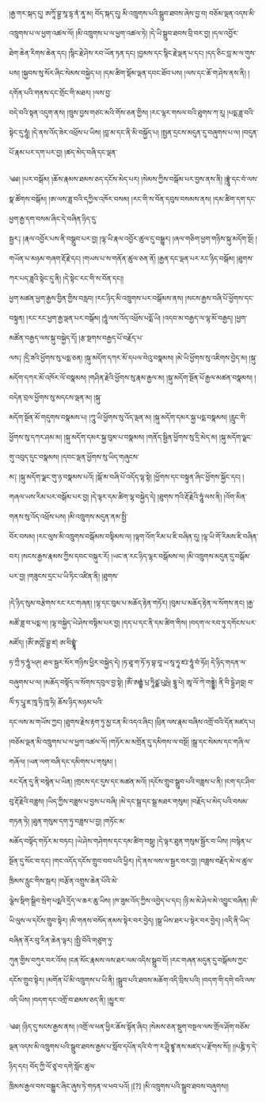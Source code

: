﻿  
།རྒྱ་གར་སྐད་དུ། ཨཀཱོ་བྷྱ་སཱ་དྷ་ནཾ་ནཱ་མ། བོད་སྐད་དུ། མི་འཁྲུགས་པའི་སྒྲུབ་ཐབས་ཞེས་བྱ་བ། བཅོམ་ལྡན་འདས་མི་འཁྲུགས་པ་ལ་ཕྱག་འཚལ་ལོ། །མི་འཁྲུགས་པ་ལ་ཕྱག་འཚལ་ཏེ། །དེ་ཡི་སྒྲུབ་ཐབས་བྲི་བར་བྱ། །དལ་འབྱོར་  
ཐེག་ཆེན་རིགས་ཆེན་དང། །སྙིང་རྗེ་ཤེས་རབ་ཡོན་ཏན་དང། །བྱམས་དང་སྙིང་རྗེ་ལྡན་པ་དང། །དད་ཅིང་བླ་མ་ལ་གུས་པས། །སྐྱབས་སུ་སོར་ཞིང་སེམས་བསྐྱེད་པ། །དམ་ཚིག་སྡོམ་ལྡན་དབང་ཐོབ་པས། །ལས་དང་ཆོ་ག་ཤེས་ནས་ནི། །དགོན་པའི་གནས་དང་གྲོང་གི་མཐར། །ལས་བྱ་  
བདེ་བའི་སྟན་འདུག་ནས། །ཁྲུས་བྱས་གཙང་མའི་གོས་ཅན་གྱིས། །རང་ལྷར་གསལ་བའི་ཐུགས་ཀ་རུ། །པདྨ་ཟླ་བའི་སྟེང་དུ་ཧཱུཾ། །དེ་ནས་འོད་ཟེར་འཕྲོས་པ་ཡིས། །བླ་མ་དང་ནི་མི་བསྐྱོད་པ། །སྤྱན་དྲངས་མདུན་དུ་བཞུགས་པ་ལ། །བདུན་པོ་རྣམ་པར་དག་པར་བྱ། །ཚད་མེད་བཞི་དང་ལྡན་  
  
༄༅། །པར་བསྒོམ། །ཆོས་རྣམས་ཐམས་ཅད་དངོས་མེད་པར། །སེམས་ཀྱིས་བསྒོམ་པར་བྱས་ནས་ནི། །བྷྲཱུཾ་དང་བཾ་ལས་སྣ་ཚོགས་བསྒོམ། །ཨ་ལས་ཟླ་བའི་དཀྱིལ་འཁོར་བསམ། །རང་གི་ས་བོན་དབུས་བསམས་ནས། །དམ་ཚིག་དག་དང་ཕྱག་རྒྱ་དག་བསམ་ཞིང་དེ་བཞིན་ཉིད་དུ་  
སྦྱར༑ །རྣལ་འབྱོར་པས་ནི་བསྒྲུབ་པར་བྱ། །ལྷ་ཡི་རྣལ་འབྱོར་ཚུལ་དུ་བསྒྱུར། །ཞལ་གཅིག་ཕྱག་གཉིས་སྐུ་མདོག་སྔོ། །གཡོན་པ་མཉམ་གཞག་རྡོ་རྗེ་དང། །གཡས་པ་ས་གནོན་ཚུལ་ཅན་ནོ། །རྒྱན་དང་ལྡན་པར་རང་ཉིད་བསྒོམ། །ཐུགས་ཀར་པད་ཟླའི་སྟེང་དུ་ནི། །དེ་སྟེང་རང་གི་ས་བོན་དང།།  
ཕྱག་མཚན་ཕྱག་རྒྱས་བྱིན་གྱིས་བརླབ། །རང་ཉིད་མི་འཁྲུགས་པར་བསྒོམས་ནས། །སངས་རྒྱས་བཞི་པོ་ཕྱོགས་དང་བསྟུན། །རང་རང་ཕྱག་རྒྱ་ལྡན་པར་བསྒོམ། །ཧཱུཾ་ལས་འོད་འཕྲོས་པདྨོ་ཡི། །འདབ་མ་བརྒྱད་ལ་ལྷ་མོ་བརྒྱད། །ཕྱག་མཚོན་བརྒྱད་ལས་སྐུ་བསྐྱེད་དོ། །རྩ་སྔགས་བརྒྱད་པོ་བརྗོད་པ་  
ལས༑ །དྲི་ཟའི་ཕྱོགས་སུ་པདྨ་ཅན། །སྐུ་མདོག་དཀར་མོ་དཔལ་བེའུ་བསྣམས། །མེ་ཡི་ཕྱོགས་སུ་འཇིགས་བྱེད་མ། །སྐུ་མདོག་དཀར་མོ་འཁོར་ལོ་བསྣམས། །གཤིན་རྗེའི་ཕྱོགས་སུ་རྣམ་རྒྱལ་མ། །སྐུ་མདོག་སྔོན་པོ་རྒྱལ་མཚན་བསྣམས། །བདེན་བྲལ་ཕྱོགས་སུ་མདངས་ལྡན་མ། །སྐུ་  
མདོག་སྔོན་མོ་གདུགས་བསྣམས་པ། །ཀཱུ་ཡི་ཕྱོགས་སུ་འོད་ལྡན་མ། །སྐུ་མདོག་དམར་སྐྱ་པདྨ་བསྣམས། །རླུང་གི་ཕྱོགས་སུ་དཀར་ཤམ་མ། །སྐུ་མདོག་དམར་སྐྱ་བུམ་པ་བསྣམས། །གནོད་སྦྱིན་ཕྱོགས་སུ་དྲི་མེད་མ། །སྐུ་མདོག་ལྗང་གུ་འབུད་དུང་བསྣམས། །དབང་ལྡན་ཕྱོགས་སུ་ཡིད་གཞུངས་  
མ༑ །སྐུ་མདོག་ལྗང་གུ་ཉ་བསྣམས་པའོ། །སྒོ་མ་བཞི་པོ་འདོད་ལྷ་སྟེ། །ཕྱོགས་དང་བསྟུན་ཞིང་ཕྱོགས་སྐྱོང་དང། །གཞལ་ཡས་རིམ་པར་བསྒོམ་པར་བྱ། །དེ་ལྟར་དམ་ཚིག་ལྷ་བསྐྱེད་དེ། །ཐུགས་ཀའི་རྡོ་རྗེའི་ཧཱུཾ་ལས་ནི། །འོག་མིན་གནས་སུ་འོད་འཕྲོས་པས། །མི་འཁྲུགས་མདུན་ནམ་སྤྱི་  
བོར་བསམ། །རང་ལུས་མི་འཁྲུགས་བསྒོམས་བསྟིམས་ལ། །ལྟག་འོག་རིམ་པ་ཇི་བཞིན་དུ། །ལྷ་ཡི་གོ་རིམས་ཇི་བཞིན་བར། །སངས་རྒྱས་རྣམས་ཀྱིས་དབང་བསྐུར་རོ། །ཡང་ན་རང་ཉིད་ལྷར་བསྒོམས་ལ། །མི་འཁྲུགས་མདུན་དུ་བསྒོམ་པར་བྱ། །གཟུངས་དྲང་པ་ཡི་ཏིང་འཛིན་ནི། །ཐུགས་  
  
།དེ་ཉིད་སུམ་བརྩེགས་རང་རང་གཞན། །ལྷ་དང་བུམ་པ་མཆོད་རྟེན་གཏོར། །བུམ་པ་མཆོད་རྟེན་ལ་སོགས་ནང། །རྒྱ་མཚོ་ཟླ་བ་པདྨ་ལ། །ལྷ་བསྐྱེད་ཡེ་ཤེས་བསྟིམ་པར་བྱ། །དད་པ་དང་ནི་དམ་ཚིག་གིས། །བདག་ལ་རབ་ཏུ་དགོངས་པར་མཛོད། །ཨོཾ་ཨཀྵོ་བྷྱ་ཛ། ཨ་བིགྷྣཱཾ་  
ཏ་ཀྲྀ་ཏ་ཧཱུཾ་ཕཊ། ཐལ་སྦྱར་སོར་གཉིས་ཕྱིར་བསྐྱེད་དེ། །ཏ་ཐཱ་ག་ཏོ་ཏ་བྷ་བཱ་ཡ་སཱ་ཧཱ་ཛཿ་ཧཱུཾ་བཾ་ཧོཿ། དེ་ཉིད་གདན་ལ་བཞུགས་པ་ལ། །མཆོད་བསྟོད་ལ་སོགས་དབུལ་བྱ་སྟེ། །ཨོཾ་ཨརྒྷཾ་པྲ་ཏཱིཙྪ་པུཥྤེ། དྷཱུ་པེ། ཨཱ་ལོ་ཀེ་གནྡྷེ། ནི་བི་དྷྱེ་ཤབྡ། བ་ལིཾ་ཏ་པཱུ་ཇ་ཁཱ་ཧི་ཁཱ་ཧི། ཆོས་ཉིད་མཉམ་པའི་  
དང་ལས་མ་གཡོས་ཀྱང། །ཐུགས་རྗེས་རྟག་ཏུ་མྱ་ངན་མི་འདའ་ཞིང། །ཕྲིན་ལས་རྣམ་བཞིས་འགྲོ་བའི་དོན་མཛད་པ། །བཅོམ་ལྡན་མི་འཁྲུགས་པ་ལ་ཕྱག་འཚལ་ལོ། །གཏོར་མ་མགྲོན་དུ་དམིགས་ལ་བསྔོ། །སྒྲ་དང་སེམས་དང་གཞི་ལ་གཞོལ། །ཡན་ལག་བཞི་དང་དམིགས་པ་གསུམ། །  
རང་དོན་དུ་ནི་བསྙེན་པ་ཡིན། །གྲངས་དང་དུས་དང་མཚན་མའོ། །དངོས་གྲུབ་སྒྲུབ་པའི་བཟླས་པ་ནི། །ངག་དང་ཤིབ་བུ་རྡོ་རྗེའི་བཟླས། །ཡིད་ཀྱིས་བཟླས་པ་བྱས་པ་བཞི། །མེ་དང་སྒྲ་དང་སྒྲ་མཐར་གསུམ། །བརྗོད་པ་མེད་པའི་བསམ་གཏན་ཏེ། །ཐུན་གསུམ་དག་ཏུ་བཟླས་པ་བྱ། །གཏོང་མ་  
མཆོད་བསྟོད་གཏོར་མ་བཏང། །ཡེ་ཤེས་གཤེགས་དང་དམ་ཚིག་བསྡུ། །དེ་ལྟར་ཐུན་གསུམ་སྦྱོར་བ་ཡིས། །བསྙེན་པ་སྔོན་དུ་སོང་བ་དང། །གང་འདོད་དངོས་གྲུབ་བབ་པའི་ཕྱིར། །དེ་ནས་ལས་ལ་སྦྱར་བར་བྱ། །བཟླས་བརྗོད་མེ་ལ་ཚུལ་ཁྲིམས་རླུང་གིས་སྦར། །བརྩོན་འགྲུས་ཆེན་པོའི་མེ་  
ལྕེས་སྡིག་སྒྲིབ་སྲེག་པདྨའི་དྲོད་ལ་ཆར་ཆུ་ཡིས། །ཁ་ཟུམ་འོད་ཀྱིས་འབྱེད་པ་དང། །ཉི་མ་མེ་ཤེལ་མེ་འབྱུང་བཞིན། །མི་ཡི་ལུས་ལ་དངོས་གྲུབ་སྟེར། །མི་གནས་བསོད་ནམས་སྟེར་བར་བྱེད། །སྒྲ་ཡིས་ཐར་པ་སྟེར་བར་བྱེད། །འདི་ནི་ཡིད་བཞིན་ནོར་བུ་རིན་ཆེན་ལྟར། །སྤྱི་བོའི་གཙུག་ཏུ་  
ཀུན་གྱིས་བཀུར་བར་འོས། །ངན་སོང་རྣམས་ལས་ཐར་ལམ་འདིས་སྒྲུབ་བོ། །རང་གཞན་མདུན་དུ་བསྒོམས་ཀྱང་དངོས་གྲུབ་སྟེར། །མགོན་པོ་མི་འཁྲུགས་པ་ཡི་ནི། །སྒྲུབ་པའི་ཐབས་མཆོག་འདི་བྲིས་པའི། །བདག་གི་དགེ་བའི་ལས་འདི་ཡིས། །བདག་དང་འགྲོ་བ་ཐམས་ཅད་ནི། །མྱུར་བ་  
  
༄༅། །ཉིད་དུ་སངས་རྒྱས་ནས། །འགྲོ་ལ་ཕན་ཕྱིར་ཆོས་སྟོན་ཞིང། །སེམས་ཅན་སྡུག་བསྔལ་ལས་གྲོལ་ཤོག་བཅོམ་ལྡན་འདས་མི་འཁྲུགས་པའི་སྒྲུབ་ཐབས་རྒྱས་པ་སློབ་དཔོན་དའི་བཾ་ཀ་ར་ཤྲཱི་ཛྙཱ་ནས་མཛད་པ་རྫོགས་སོ།། །།པཎྜི་ཏ་དེ་ཉིད་དང། བོད་ཀྱི་ལོ་ཙཱ་བ་དགེ་སློང་ཚུལ་  
ཁྲིམས་རྒྱལ་བས་བསྒྱུར་ཞིང་ཞུས་ཏེ་གཏན་ལ་ཕབ་པའོ། །[?] །མི་འཁྲུགས་པའི་སྒྲུབ་ཐབས་བཞུགས།།  
  
  
